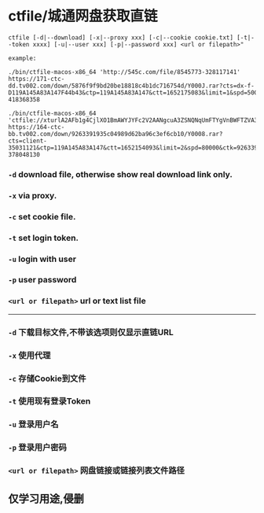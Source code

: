 # ctfile/城通网盘获取直链

```
ctfile [-d|--download] [-x|--proxy xxx] [-c|--cookie cookie.txt] [-t|--token xxxx] [-u|--user xxx] [-p|--password xxx] <url or filepath>"

example:

./bin/ctfile-macos-x86_64 'http://545c.com/file/8545773-328117141'
https://171-ctc-dd.tv002.com/down/5876f9f9bd20be18818c4b1dc716754d/Y000J.rar?cts=dx-f-D119A145A83A147F44b43&ctp=119A145A83A147&ctt=1652175083&limit=1&spd=50000&ctk=5876f9f9bd20be18818c4b1dc716754d&chk=14f8435ae97a2d76a9f7f034d5fd604e-418368358

./bin/ctfile-macos-x86_64 'ctfile://xturlA2AFb1g4CjlXO1BmAWYJYFc2V2AANgcuA3ZSNQNqUmFTYgVnBWFTZVA3VXRTcQ5tUTQ'
https://164-ctc-bb.tv002.com/down/9263391935c04989d62ba96c3ef6cb10/Y0008.rar?cts=client-35031121&ctp=119A145A83A147&ctt=1652154093&limit=2&spd=80000&ctk=9263391935c04989d62ba96c3ef6cb10&chk=28740630378999378121ce83e5966f9f-378048130
```

### `-d` download file, otherwise show real download link only.
### `-x` via proxy.
### `-c` set cookie file.
### `-t` set login token.
### `-u` login with user
### `-p` user password
### `<url or filepath>` url or text list file

---------

### `-d` 下载目标文件,不带该选项则仅显示直链URL
### `-x` 使用代理
### `-c` 存储Cookie到文件
### `-t` 使用现有登录Token
### `-u` 登录用户名
### `-p` 登录用户密码
### `<url or filepath>` 网盘链接或链接列表文件路径

## 仅学习用途,侵删
